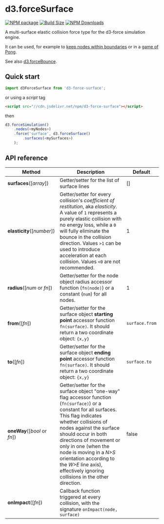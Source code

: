 d3.forceSurface
==============

[![NPM package][npm-img]][npm-url]
[![Build Size][build-size-img]][build-size-url]
[![NPM Downloads][npm-downloads-img]][npm-downloads-url]

A multi-surface elastic collision force type for the d3-force simulation engine.

It can be used, for example to [keep nodes within boundaries](https://observablehq.com/@vasturiano/entropy) or in a [game of Pong](https://observablehq.com/@vasturiano/quad-pong).

See also [d3.forceBounce](https://github.com/vasturiano/d3-force-bounce).

## Quick start

```js
import d3ForceSurface from 'd3-force-surface';
```
or using a *script* tag
```html
<script src="//cdn.jsdelivr.net/npm/d3-force-surface"></script>
```
then
```js
d3.forceSimulation()
    .nodes(<myNodes>)
    .force('surface', d3.forceSurface()
        .surfaces(<mySurfaces>)
    );
```

## API reference

| Method | Description | Default |
| ------------------ | -------------------------------------------------------------------------------------------------------------------------- | ------------- |
| <b>surfaces</b>([<i>array</i>]) | Getter/setter for the list of surface lines | [] |
| <b>elasticity</b>([<i>number</i>]) | Getter/setter for every collision's <i>coefficient of restitution</i>, aka <i>elasticity</i>. A value of `1` represents a purely elastic collision with no energy loss, while a `0` will fully eliminate the bounce in the collision direction. Values `>1` can be used to introduce acceleration at each collision. Values `<0` are not recommended. | 1 |
| <b>radius</b>([<i>num</i> or <i>fn</i>]) | Getter/setter for the node object radius accessor function (`fn(node)`) or a constant (`num`) for all nodes. | 1 |
| <b>from</b>([<i>fn</i>]) | Getter/setter for the surface object <b>starting point</b> accessor function `fn(surface)`. It should return a two coordinate object: `{x,y}` | `surface.from` |
| <b>to</b>([<i>fn</i>]) | Getter/setter for the surface object <b>ending point</b> accessor function `fn(surface)`. It should return a two coordinate object: `{x,y}` | `surface.to` |
| <b>oneWay</b>([<i>bool</i> or <i>fn</i>]) | Getter/setter for the surface object "one-way" flag accessor function (`fn(surface)`) or a constant for all surfaces. This flag indicates whether collisions of nodes against the surface should occur in both directions of movement or only in one (when the node is moving in a <i>N>S</i> orientation according to the <i>W>E</i> line axis), effectively ignoring collisions in the other direction. | false |
| <b>onImpact</b>([<i>fn</i>]) | Callback function triggered at every collision, with the signature `onImpact(node, surface)`  ||


[npm-img]: https://img.shields.io/npm/v/d3-force-surface
[npm-url]: https://npmjs.org/package/d3-force-surface
[build-size-img]: https://img.shields.io/bundlephobia/minzip/d3-force-surface
[build-size-url]: https://bundlephobia.com/result?p=d3-force-surface
[npm-downloads-img]: https://img.shields.io/npm/dt/d3-force-surface
[npm-downloads-url]: https://www.npmtrends.com/d3-force-surface
